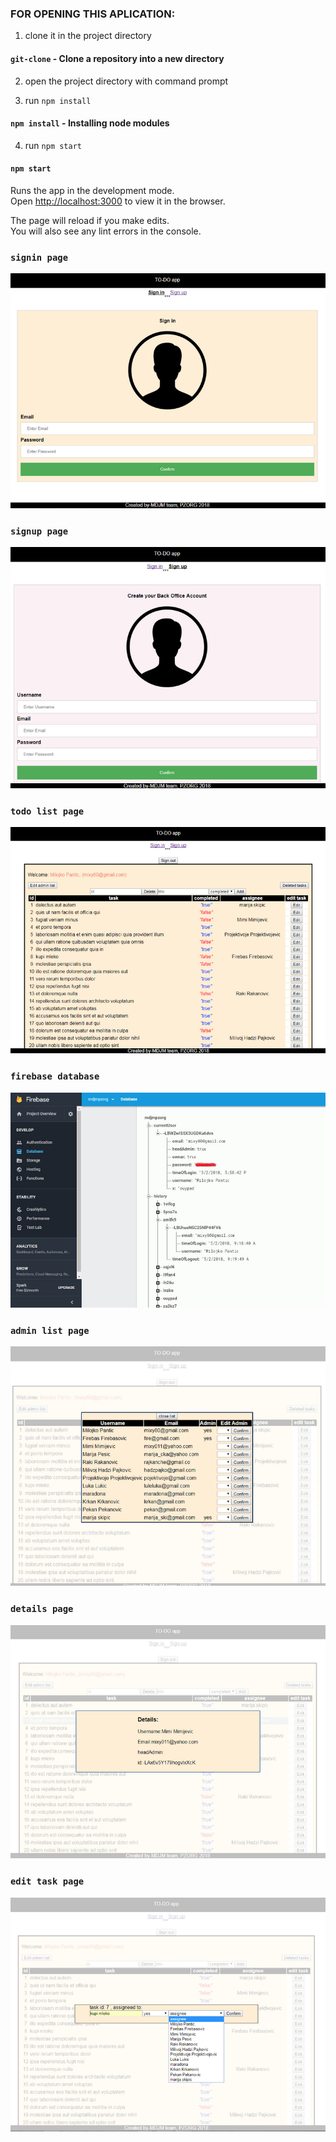 ### FOR OPENING THIS APLICATION:
  
1. clone it in the project directory
#### `git-clone` - Clone a repository into a new directory
 
2. open the project directory with command prompt
 
3. run `npm install` 
#### `npm install` - Installing node modules
 
 
 
 4. run `npm start`
 #### `npm start`
 
 Runs the app in the development mode.<br>
 Open [http://localhost:3000](http://localhost:3000) to view it in the browser.
 
 The page will reload if you make edits.<br>
 You will also see any lint errors in the console.
  
  
  
 
 
 
 ### `signin page`
 ![Screenshot](signin.png)
 
 ### `signup page`
 ![Screenshot](signup.png)

 ### `todo list page`
 ![Screenshot](todolist.png)
 
 ### `firebase database`
 ![Screenshot](database.png)
 
 ### `admin list page`
 ![Screenshot](adminlist.png)
 
 ### `details page`
 ![Screenshot](details.png)
 
 ### `edit task page`
 ![Screenshot](edittask.png)